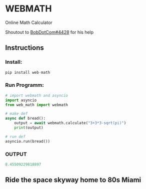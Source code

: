 # WEBMATH #

Online Math Calculator

Shoutout to [BobDotCom#4428](https://github.com/BobDotCom "Bob's Github") for his help

## Instructions ##

### Install: ###

```py
pip install web-math
```

### Run Programm: ###

```py
# import webmath and asyncio
import asyncio
from web_math import webmath

# make def
async def bread():
    output = await webmath.calculate("3+3*3-sqrt(pi)")
    print(output)

# run def
asyncio.run(bread())
```

### OUTPUT ###
```py
8.45509229818897
```


## Ride the space skyway home to 80s Miami ##
